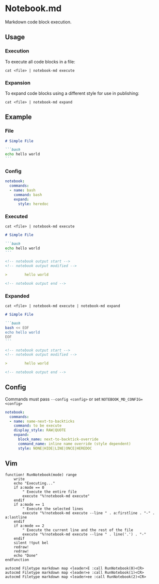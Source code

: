 # Notebook.md

Markdown code block execution.

## Usage

### Execution

To execute all code blocks in a file:

`cat <file> | notebook-md execute`

### Expansion

To expand code blocks using a different style for use in publishing:

`cat <file> | notebook-md expand`

## Example

### File

```` markdown
# Simple File

```bash
echo hello world
```
````

### Config

``` yaml
notebook:
  commands:
  - name: bash
    command: bash
    expand:
      style: heredoc
```

### Executed

`cat <file> | notebook-md execute`

```` markdown
# Simple File

```bash
echo hello world
```

<!-- notebook output start -->
<!-- notebook output modified -->

>        hello world

<!-- notebook output end -->
````

### Expanded

`cat <file> | notebook-md execute | notebook-md expand`

```` markdown
# Simple File

```bash
bash << EOF
echo hello world
EOF
```

<!-- notebook output start -->
<!-- notebook output modified -->

>        hello world

<!-- notebook output end -->
````

## Config

Commands must pass `--config <config>` or set
`NOTEBOOK_MD_CONFIG=<config>`

``` yaml
notebook:
  commands:
  - name: name-next-to-backticks
    command: to be execute
    display_style: RAW|QUOTE
    expand:
      block_name: next-to-backtick-override
      command_name: inline name override (style dependent)
      style: NONE|HIDE|LINE|ONCE|HEREDOC
```

## Vim

``` vim
function! RunNotebook(mode) range
    write
    echo "Executing..."
    if a:mode == 0
        " Execute the entire file
        execute "%!notebook-md execute"
    endif
    if a:mode == 1
        " Execute the selected lines
        execute "%!notebook-md execute --line " . a:firstline . "-" . a:lastline
    endif
    if a:mode == 2
        " Execute the current line and the rest of the file
        execute "%!notebook-md execute --line " . line('.') . "-"
    endif
    silent !tput bel
    redraw!
    redraw!
    echo "Done"
endfunction

autocmd Filetype markdown map <leader>E :call RunNotebook(0)<CR>
autocmd Filetype markdown map <leader>e :call RunNotebook(1)<CR>
autocmd Filetype markdown map <leader>ee :call RunNotebook(2)<CR>
```
